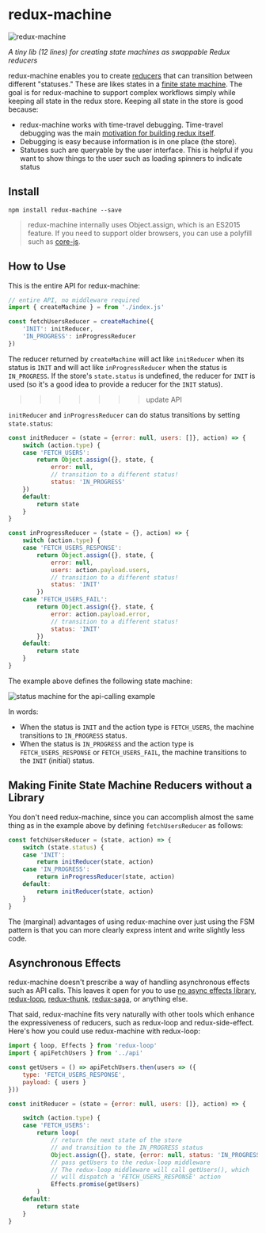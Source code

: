 # redux-machine

![redux-machine](http://i63.tinypic.com/2igdbus_th.jpg)

*A tiny lib (12 lines) for creating state machines as swappable Redux reducers*

redux-machine enables you to create [reducers](http://redux.js.org/docs/basics/Reducers.html) that can transition between different "statuses." These are likes states in a [finite state machine](https://en.wikipedia.org/wiki/Finite-state_machine). The goal is for redux-machine to support complex workflows simply while keeping all state in the redux store. Keeping all state in the store is good because:

- redux-machine works with time-travel debugging. Time-travel debugging was the main [motivation for building redux itself](https://www.youtube.com/watch?v=xsSnOQynTHs).
- Debugging is easy because information is in one place (the store).
- Statuses such are queryable by the user interface. This is helpful if you want to show things to the user such as loading spinners to indicate status

## Install

`npm install redux-machine --save`

> redux-machine internally uses Object.assign, which is an ES2015 feature. If you need to support older browsers, you can use a polyfill such as [core-js](https://github.com/zloirock/core-js#basic).

## How to Use

This is the entire API for redux-machine:

```js
// entire API, no middleware required
import { createMachine } = from './index.js'

const fetchUsersReducer = createMachine({
    'INIT': initReducer,
    'IN_PROGRESS': inProgressReducer
})
```

The reducer returned by `createMachine` will act like `initReducer` when its status is `INIT` and will act like `inProgressReducer` when the status is `IN_PROGRESS`. If the store's `state.status` is undefined, the reducer for `INIT` is used (so it's a good idea to provide a reducer for the `INIT` status).
>>>>>>> update API

`initReducer` and `inProgressReducer` can do status transitions by setting `state.status`:

```js
const initReducer = (state = {error: null, users: []}, action) => {
    switch (action.type) {
    case 'FETCH_USERS':
        return Object.assign({}, state, {
            error: null,
            // transition to a different status!
            status: 'IN_PROGRESS'
    })
    default:
        return state
    }
}

const inProgressReducer = (state = {}, action) => {
    switch (action.type) {
    case 'FETCH_USERS_RESPONSE':
        return Object.assign({}, state, {
            error: null,
            users: action.payload.users,
            // transition to a different status!
            status: 'INIT'
        })
    case 'FETCH_USERS_FAIL':
        return Object.assign({}, state, {
            error: action.payload.error,
            // transition to a different status!
            status: 'INIT'
        })
    default:
        return state
    }
}
```

The example above defines the following state machine:

![status machine for the api-calling example](http://oi67.tinypic.com/qz57qd.jpg)

In words:
- When the status is `INIT` and the action type is `FETCH_USERS`, the machine transitions to `IN_PROGRESS` status.
- When the status is `IN_PROGRESS` and the action type is `FETCH_USERS_RESPONSE` or `FETCH_USERS_FAIL`, the machine transitions to the `INIT` (initial) status.

## Making Finite State Machine Reducers without a Library

You don't need redux-machine, since you can accomplish almost the same thing as in the example above by defining `fetchUsersReducer` as follows:

```js
const fetchUsersReducer = (state, action) => {
    switch (state.status) {
    case 'INIT':
        return initReducer(state, action)
    case 'IN_PROGRESS':
        return inProgressReducer(state, action)
    default:
        return initReducer(state, action)
    }
}
```

The (marginal) advantages of using redux-machine over just using the FSM pattern is that you can more clearly express intent and write slightly less code.

## Asynchronous Effects

redux-machine doesn't prescribe a way of handling asynchronous effects such as API calls. This leaves it open for you to use [no async effects library](http://stackoverflow.com/a/34599594/2482570), [redux-loop](https://github.com/redux-loop/redux-loop), [redux-thunk](https://github.com/gaearon/redux-thunk), [redux-saga](https://github.com/yelouafi/redux-saga), or anything else.

That said, redux-machine fits very naturally with other tools which enhance the expressiveness of reducers, such as redux-loop and redux-side-effect. Here's how you could use redux-machine with redux-loop:

```js
import { loop, Effects } from 'redux-loop'
import { apiFetchUsers } from '../api'

const getUsers = () => apiFetchUsers.then(users => ({
    type: 'FETCH_USERS_RESPONSE',
    payload: { users }
}))

const initReducer = (state = {error: null, users: []}, action) => {

    switch (action.type) {
    case 'FETCH_USERS':
        return loop(
            // return the next state of the store
            // and transition to the IN_PROGRESS status
            Object.assign({}, state, {error: null, status: 'IN_PROGRESS'}),
            // pass getUsers to the redux-loop middleware
            // The redux-loop middleware will call getUsers(), which
            // will dispatch a 'FETCH_USERS_RESPONSE' action
            Effects.promise(getUsers)
        )
    default:
        return state
    }
}


```


